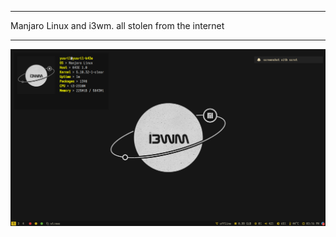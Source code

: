****************************************************************
Manjaro Linux and i3wm. all stolen from the internet
****************************************************************
![name-of-you-image](https://github.com/yusrilip/dotfiles/blob/main/shots/2021-05-16-15.16.19.png?raw=true)
